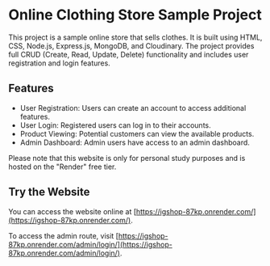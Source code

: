 # Online Clothing Store Sample Project

This project is a sample online store that sells clothes. It is built using HTML, CSS, Node.js, Express.js, MongoDB, and Cloudinary. The project provides full CRUD (Create, Read, Update, Delete) functionality and includes user registration and login features.

## Features

- User Registration: Users can create an account to access additional features.
- User Login: Registered users can log in to their accounts.
- Product Viewing: Potential customers can view the available products.
- Admin Dashboard: Admin users have access to an admin dashboard.

Please note that this website is only for personal study purposes and is hosted on the "Render" free tier.

## Try the Website

You can access the website online at [https://igshop-87kp.onrender.com/](https://igshop-87kp.onrender.com/).

To access the admin route, visit [https://igshop-87kp.onrender.com/admin/login/](https://igshop-87kp.onrender.com/admin/login/).

